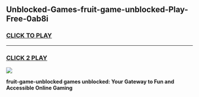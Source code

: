 
## Unblocked-Games-fruit-game-unblocked-Play-Free-0ab8i
<h3>
<a href="https://premium76.site?title=fruit-game-unblocked&ref=20M">CLICK TO PLAY</a></h3>
<hr>

<h3>
<a href="https://premium76.site?title=fruit-game-unblocked&ref=20M">CLICK 2 PLAY</a>
  
</h3>

<a href="https://premium76.site?title=fruit-game-unblocked&ref=19M"><img src="https://clearcache.store/games.png"></a>


**fruit-game-unblocked games unblocked: Your Gateway to Fun and Accessible Online Gaming**
